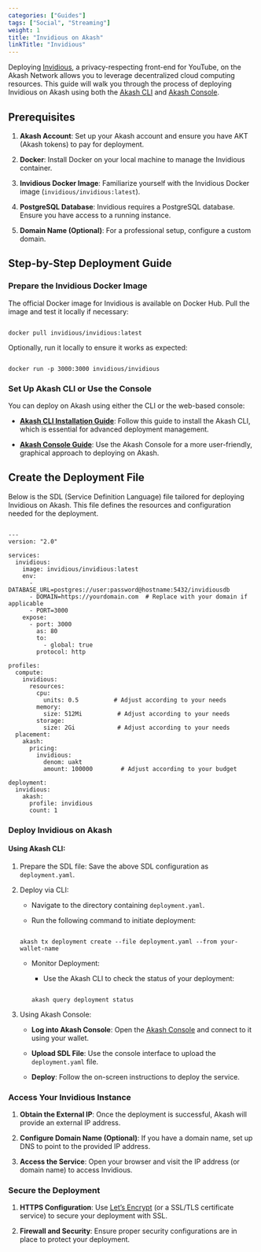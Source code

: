 ```yaml
---
categories: ["Guides"]
tags: ["Social", "Streaming"]
weight: 1
title: "Invidious on Akash"
linkTitle: "Invidious"
---
```


Deploying [Invidious](https://invidious.io/), a privacy-respecting front-end for YouTube, on the Akash Network allows you to leverage decentralized cloud computing resources. This guide will walk you through the process of deploying Invidious on Akash using both the [Akash CLI](https://akash.network/docs/deployments/akash-cli/installation/) and [Akash Console](https://akash.network/docs/deployments/akash-console/).

## Prerequisites

1. **Akash Account**: Set up your Akash account and ensure you have AKT (Akash tokens) to pay for deployment.

2. **Docker**: Install Docker on your local machine to manage the Invidious container.

3. **Invidious Docker Image**: Familiarize yourself with the Invidious Docker image (`invidious/invidious:latest`).

4. **PostgreSQL Database**: Invidious requires a PostgreSQL database. Ensure you have access to a running instance.

5. **Domain Name (Optional)**: For a professional setup, configure a custom domain.

## Step-by-Step Deployment Guide

### Prepare the Invidious Docker Image

The official Docker image for Invidious is available on Docker Hub. Pull the image and test it locally if necessary:

```

docker pull invidious/invidious:latest

```

Optionally, run it locally to ensure it works as expected:

```

docker run -p 3000:3000 invidious/invidious

```

### Set Up Akash CLI or Use the Console

You can deploy on Akash using either the CLI or the web-based console:

- **[Akash CLI Installation Guide](https://akash.network/docs/deployments/akash-console/)**: Follow this guide to install the Akash CLI, which is essential for advanced deployment management.

- **[Akash Console Guide](https://akash.network/docs/deployments/akash-console/)**: Use the Akash Console for a more user-friendly, graphical approach to deploying on Akash.

## Create the Deployment File

Below is the SDL (Service Definition Language) file tailored for deploying Invidious on Akash. This file defines the resources and configuration needed for the deployment.

```

---
version: "2.0"

services:
  invidious:
    image: invidious/invidious:latest
    env:
      - DATABASE_URL=postgres://user:password@hostname:5432/invidiousdb
      - DOMAIN=https://yourdomain.com  # Replace with your domain if applicable
      - PORT=3000
    expose:
      - port: 3000
        as: 80
        to:
          - global: true
        protocol: http

profiles:
  compute:
    invidious:
      resources:
        cpu:
          units: 0.5          # Adjust according to your needs
        memory:
          size: 512Mi          # Adjust according to your needs
        storage:
          size: 2Gi            # Adjust according to your needs
  placement:
    akash:
      pricing:
        invidious:
          denom: uakt
          amount: 100000        # Adjust according to your budget

deployment:
  invidious:
    akash:
      profile: invidious
      count: 1
```

### Deploy Invidious on Akash

#### Using Akash CLI:

1. Prepare the SDL file: Save the above SDL configuration as `deployment.yaml`.

2. Deploy via CLI:

    - Navigate to the directory containing `deployment.yaml`.

    - Run the following command to initiate deployment:

    ```

    akash tx deployment create --file deployment.yaml --from your-wallet-name

    ```

    - Monitor Deployment:

        - Use the Akash CLI to check the status of your deployment:

        ```

        akash query deployment status

        ```

3. Using Akash Console:

    - **Log into Akash Console**: Open the [Akash Console](console.akash.network) and connect to it using your wallet.

    - **Upload SDL File**: Use the console interface to upload the `deployment.yaml` file.

    - **Deploy**: Follow the on-screen instructions to deploy the service.

### Access Your Invidious Instance

1. **Obtain the External IP**: Once the deployment is successful, Akash will provide an external IP address.

2. **Configure Domain Name (Optional)**: If you have a domain name, set up DNS to point to the provided IP address.

3. **Access the Service**: Open your browser and visit the IP address (or domain name) to access Invidious.

### Secure the Deployment

1. **HTTPS Configuration**: Use [Let’s Encrypt](https://letsencrypt.org/) (or a SSL/TLS certificate service) to secure your deployment with SSL.

2. **Firewall and Security**: Ensure proper security configurations are in place to protect your deployment.


